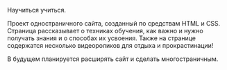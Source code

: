 Научиться учиться.

Проект одностраничного сайта, созданный по средствам HTML и CSS.
Страница рассказывает о техниках обучения, как важно и нужно получать знания и о способах их усвоения. Также на странице содержатся несколько видеороликов для отдыха и прокрастинации!

В будущем планируется расширять сайт и сделать многостраничным.
